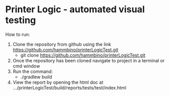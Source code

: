 # Printer Logic - automated visual testing
How to run:
1. Clone the repository from github using the link https://github.com/hammbino/printerLogicTest.git
    - git clone https://github.com/hammbino/printerLogicTest.git
2. Once the repository has been cloned navigate to project in a terminal or cmd window
3. Run the command:
    - ./gradlew build
4. View the report by opening the html doc at .../printerLogicTest/build/reports/tests/test/index.html



